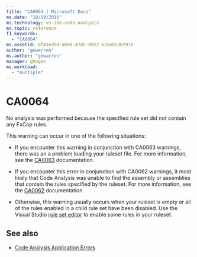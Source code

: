 ```yaml
---
title: "CA0064 | Microsoft Docs"
ms.date: "10/19/2016"
ms.technology: vs-ide-code-analysis
ms.topic: reference
f1_keywords:
  - "CA0064"
ms.assetid: 6f41ed9d-a690-47dc-8922-631e8530297b
author: "gewarren"
ms.author: "gewarren"
manager: ghogen
ms.workload:
  - "multiple"
---
```

# CA0064

No analysis was performed because the specified rule set did not contain any FxCop rules.

This warning can occur in one of the following situations:

- If you encounter this warning in conjunction with CA0063 warnings, there was an a problem loading your ruleset file. For more information, see the [CA0063](ca0063.md) documentation.

- If you encounter this error in conjunction with CA0062 warnings, it most likely that Code Analysis was unable to find the assembly or assemblies that contain the rules specified by the ruleset. For more information, see the [CA0062](ca0062.md) documentation.

- Otherwise, this warning usually occurs when your ruleset is empty or all of the rules enabled in a child rule set have been disabled. Use the Visual Studio [rule set editor](../code-quality/working-in-the-code-analysis-rule-set-editor.md) to enable some rules in your ruleset.

## See also

- [Code Analysis Application Errors](../code-quality/code-analysis-application-errors.md)
